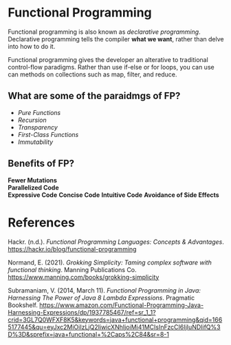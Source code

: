 # Functional Programming 

Functional programming is also known as 
*declarative programming*. Declarative 
programming tells the compiler **what 
we want**, rather than delve into how 
to do it.

Functional programming gives the developer 
an alterative to traditional control-flow 
paradigms. Rather than use if-else or for 
loops, you can use can methods on collections 
such as map, filter, and reduce.  

## What are some of the paraidmgs of FP? 
- *Pure Functions* 
- *Recursion* 
- *Transparency*
- *First-Class Functions* 
- *Immutability* 

## Benefits of FP? 
**Fewer Mutations**  
**Parallelized Code**  
**Expressive Code** 
**Concise Code** 
**Intuitive Code** 
**Avoidance of Side Effects** 


# References 
Hackr. (n.d.). *Functional Programming Languages: Concepts & Advantages*. <https://hackr.io/blog/functional-programming>

Normand, E. (2021). *Grokking Simplicity: Taming complex software with functional thinking*. Manning Publications Co. <https://www.manning.com/books/grokking-simplicity> 

Subramaniam, V. (2014, March 11). *Functional Programming in Java: Harnessing The Power of Java 8 Lambda Expressions*. Pragmatic Bookshelf. <https://www.amazon.com/Functional-Programming-Java-Harnessing-Expressions/dp/1937785467/ref=sr_1_1?crid=3GL7Q0WFXF8K5&keywords=java+functional+programming&qid=1665177445&qu=eyJxc2MiOiIzLjQ2IiwicXNhIjoiMi41MCIsInFzcCI6IjIuNDIifQ%3D%3D&sprefix=java+functional+%2Caps%2C84&sr=8-1>  
